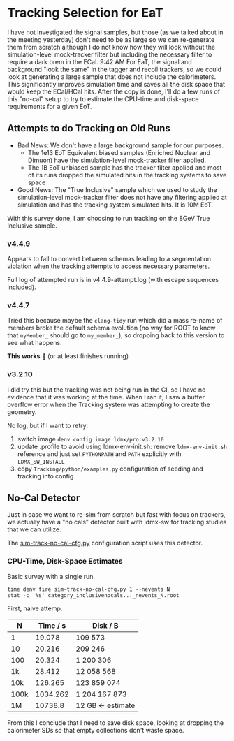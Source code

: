 # Tracking Selection for EaT


I have not investigated the signal samples, but those (as we talked about in the meeting yesterday) don't need to be as large so we can re-generate them from scratch although I do not know how they will look without the simulation-level mock-tracker filter but including the necessary filter to require a dark brem in the ECal.
9:42 AM
 For EaT, the signal and background "look the same" in the tagger and recoil trackers, so we could look at generating a large sample that does not include the calorimeters.
This significantly improves simulation time and saves all the disk space that would keep the ECal/HCal hits.
After the copy is done, I'll do a few runs of this "no-cal" setup to try to estimate the CPU-time and disk-space requirements for a given EoT.

## Attempts to do Tracking on Old Runs
- Bad News: We don't have a large background sample for our purposes.
  - The 1e13 EoT Equivalent biased samples (Enriched Nuclear and Dimuon) have the simulation-level mock-tracker filter applied.
  - The 1B EoT unbiased sample has the tracker filter applied and most of its runs dropped the simulated hits in the tracking systems to save space
- Good News: The "True Inclusive" sample which we used to study the simulation-level mock-tracker filter does not have any filtering applied at simulation and has the tracking system simulated hits. It is 10M EoT.

With this survey done, I am choosing to run tracking on the 8GeV True Inclusive sample.

### v4.4.9
Appears to fail to convert between schemas leading to a segmentation violation when the
tracking attempts to access necessary parameters.

Full log of attempted run is in v4.4.9-attempt.log (with escape sequences included).

### v4.4.7
Tried this because maybe the `clang-tidy` run which did a mass re-name of members broke
the default schema evolution (no way for ROOT to know that `myMember_` should go to `my_member_`),
so dropping back to this version to see what happens.

**This works** :tada: (or at least finishes running)

### v3.2.10
I did try this but the tracking was not being run in the CI, so I have no evidence that it was working
at the time. When I ran it, I saw a buffer overflow error when the Tracking system was attempting to
create the geometry.

No log, but if I want to retry:
1. switch image `denv config image ldmx/pro:v3.2.10`
2. update .profile to avoid using ldmx-env-init.sh: remove `ldmx-env-init.sh` reference and just set `PYTHONPATH` and `PATH` explicitly with `LDMX_SW_INSTALL`
3. copy `Tracking/python/examples.py` configuration of seeding and tracking into config

## No-Cal Detector
Just in case we want to re-sim from scratch but fast with focus on trackers, we actually have a "no cals" detector built with ldmx-sw for tracking studies that we can utilize.

The [sim-track-no-cal-cfg.py](sim-track-no-cal-cfg.py) configuration script uses this detector.

### CPU-Time, Disk-Space Estimates
Basic survey with a single run.
```
time denv fire sim-track-no-cal-cfg.py 1 --nevents N
stat -c '%s' category_inclusivenocals..._nevents_N.root
```

First, naive attemp.

  N  |  Time / s | Disk / B
-----|-----------|--------------
1    |    19.078 |       109 573
10   |    20.216 |       209 246
100  |    20.324 |     1 200 306
1k   |    28.412 |    12 058 568
10k  |   126.265 |   123 859 074
100k |  1034.262 | 1 204 167 873
1M   | 10738.8   | 12 GB <- estimate

From this I conclude that I need to save disk space,
looking at dropping the calorimeter SDs so that empty collections don't waste space.
